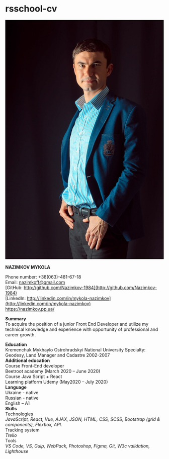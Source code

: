 # rsschool-cv
![My photo](myfoto.jpg)

**NAZIMKOV MYKOLA**

Phone number: +38(063)-481-67-18<br>
Email: nazimkoff@gmail.com <br>
[GitHub: http://github.com/Nazimkov-1984](http://github.com/Nazimkov-1984)<br>
[LinkedIn: http://linkedin.com/in/mykola-nazimkov](http://linkedin.com/in/mykola-nazimkov)<br>
https://nazimkov.pp.ua/<br>

**Summary**<br>
To acquire the position of a junior Front End  Developer and utilize my technical knowledge and experience with opportunity of professional and career growth.


**Education**<br>
Kremenchuk Mykhaylo Ostrohradskyi National University
Specialty: Geodesy, Land Manager and Cadastre
2002-2007<br>
**Additional education** <br>
Course Front-End developer<br>
Beetroot academy (March 2020 – June 2020)<br>
Course Java Script + React <br>
Learning platform Udemy (May2020 – July 2020)<br>
**Language** <br>
Ukraine - native<br>
Russian - native<br>
English – A1<br>
**Skills**<br>
Technologies<br>
*JavaScript, React, Vue, AJAX, JSON, HTML, CSS,  SCSS,  Bootstrap (grid & components), Flexbox, API.*<br>
Tracking system<br>
*Trello*<br>
Tools <br>
*VS Code,  VS, Gulp, WebPack, Photoshop, Figma, Git, W3c  validation,  Lighthouse*<br>



